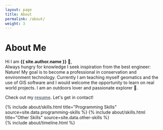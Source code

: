 ```yaml
---
layout: page
title: About
permalink: /about/
weight: 3
---
```


# **About Me**

Hi I am **{{ site.author.name }}** :wave:,<br>
Always hungry for knowledge I seek inspiration from the best engineer: Nature! My goal is to become a professional in conservation and environment technology.
Currently I am teaching myself geomatics and the use of GIS software and I would welcome the opportunity to learn on real world projects. I am an outdoors lover and passionate explorer :sunrise_over_mountains:.

Check out my <strong><a class="social mx-1" href="/primg/cv.pdf" style="color: rgb(108, 117, 125);" onmouseover="this.style.color='#007bb5'" onmouseout="this.style.color='#6c757d'">resume</a></strong>. Let's get in contact!

<div class="row">
{% include about/skills.html title="Programming Skills" source=site.data.programming-skills %}
{% include about/skills.html title="Other Skills" source=site.data.other-skills %}
</div>

<div class="row">
{% include about/timeline.html %}
</div>